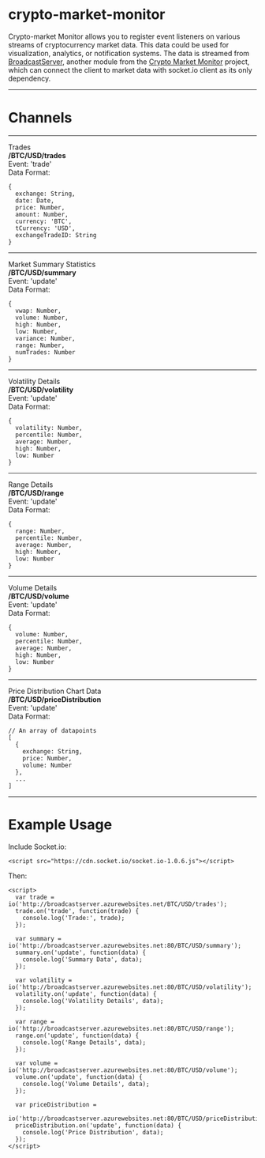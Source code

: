 crypto-market-monitor
=====================

Crypto-market Monitor allows you to register event listeners on various streams of cryptocurrency market data. This data could be used for visualization, analytics, or notification systems. The data is streamed from [BroadcastServer](https://github.com/CryptoMarketMonitor/BroadcastServer), another module from the [Crypto Market Monitor](https://github.com/CryptoMarketMonitor) project, which can connect the client to market data with socket.io client as its only dependency.

----------
Channels
===============


----------

Trades<br />
**/BTC/USD/trades**<br />
Event: 'trade'<br />
Data Format:

    {
      exchange: String,
      date: Date,
      price: Number,
      amount: Number,
      currency: 'BTC',
      tCurrency: 'USD',
      exchangeTradeID: String
    }
 
----------
Market Summary Statistics<br />
**/BTC/USD/summary**<br />
Event: 'update'<br />
Data Format:

    {
      vwap: Number,
      volume: Number,
      high: Number,
      low: Number,
      variance: Number,
      range: Number,
      numTrades: Number
    }


----------


Volatility Details<br />
**/BTC/USD/volatility**<br />
Event: 'update'<br />
Data Format:

    {
      volatility: Number,
      percentile: Number,
      average: Number,
      high: Number,
      low: Number
    }


----------


Range Details<br />
**/BTC/USD/range**<br />
Event: 'update'<br />
Data Format:

    {
      range: Number,
      percentile: Number,
      average: Number,
      high: Number,
      low: Number
    }


----------


Volume Details<br />
**/BTC/USD/volume**<br />
Event: 'update'<br />
Data Format:

    {
      volume: Number,
      percentile: Number,
      average: Number,
      high: Number,
      low: Number
    }


----------


Price Distribution Chart Data<br />
**/BTC/USD/priceDistribution**<br />
Event: 'update'<br />
Data Format:

    // An array of datapoints
    [
      {
        exchange: String,
        price: Number,
        volume: Number
      },
      ...
    ]


----------
Example Usage
============

Include Socket.io:
    

    <script src="https://cdn.socket.io/socket.io-1.0.6.js"></script>
    

Then:

    <script>
      var trade = io('http://broadcastserver.azurewebsites.net/BTC/USD/trades');
      trade.on('trade', function(trade) {
        console.log('Trade:', trade);
      });
  
      var summary = io('http://broadcastserver.azurewebsites.net:80/BTC/USD/summary');
      summary.on('update', function(data) {
        console.log('Summary Data', data);
      });
  
      var volatility = io('http://broadcastserver.azurewebsites.net:80/BTC/USD/volatility');
      volatility.on('update', function(data) {
        console.log('Volatility Details', data);
      });
  
      var range = io('http://broadcastserver.azurewebsites.net:80/BTC/USD/range');
      range.on('update', function(data) {
        console.log('Range Details', data);
      });
  
      var volume = io('http://broadcastserver.azurewebsites.net:80/BTC/USD/volume');
      volume.on('update', function(data) {
        console.log('Volume Details', data);
      });
  
      var priceDistribution =
        io('http://broadcastserver.azurewebsites.net:80/BTC/USD/priceDistribution');
      priceDistribution.on('update', function(data) {
        console.log('Price Distribution', data);
      });
    </script>
